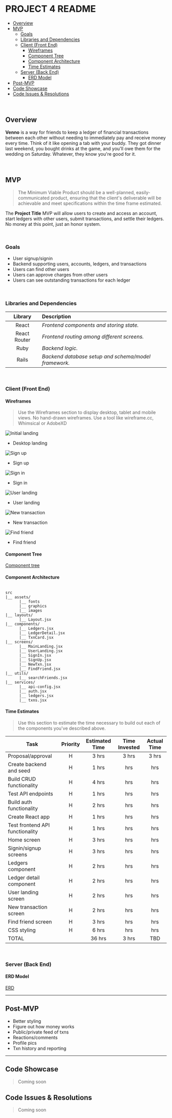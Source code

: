 # PROJECT 4 README <!-- omit in toc -->

- [Overview](#overview)
- [MVP](#mvp)
  - [Goals](#goals)
  - [Libraries and Dependencies](#libraries-and-dependencies)
  - [Client (Front End)](#client-front-end)
    - [Wireframes](#wireframes)
    - [Component Tree](#component-tree)
    - [Component Architecture](#component-architecture)
    - [Time Estimates](#time-estimates)
  - [Server (Back End)](#server-back-end)
    - [ERD Model](#erd-model)
- [Post-MVP](#post-mvp)
- [Code Showcase](#code-showcase)
- [Code Issues & Resolutions](#code-issues--resolutions)

<br>

## Overview

**Venno** is a way for friends to keep a ledger of financial transactions between each other without needing to immediately pay and receive money every time. Think of it like opening a tab with your buddy. They got dinner last weekend, you bought drinks at the game, and you'll owe them for the wedding on Saturday. Whatever, they know you're good for it.

<br>

## MVP

> The Minimum Viable Product should be a well-planned, easily-communicated product, ensuring that the client's deliverable will be achievable and meet specifications within the time frame estimated.

The **Project Title** MVP will allow users to create and access an account, start ledgers with other users, submit transactions, and settle their ledgers. No money at this point, just an honor system.

<br>

### Goals

- User signup/signin
- Backend supporting users, accounts, ledgers, and transactions
- Users can find other users
- Users can approve charges from other users
- Users can see outstanding transactions for each ledger

<br>

### Libraries and Dependencies

|   Library    | Description                                          |
| :----------: | :--------------------------------------------------- |
|    React     | _Frontend components and storing state._             |
| React Router | _Frontend routing among different screens._          |
|     Ruby     | _Backend logic._                                     |
|    Rails     | _Backend database setup and schema/model framework._ |

<br>

### Client (Front End)

#### Wireframes

> Use the Wireframes section to display desktop, tablet and mobile views. No hand-drawn wireframes. Use a tool like wireframe.cc, Whimsical or AdobeXD

![Initial landing](readme-assets/MainLanding.png)

- Desktop landing

![Sign up](readme-assets/SignUp.png)

- Sign up

![Sign in](readme-assets/SignIn.png)

- Sign in

![User landing](readme-assets/UserLanding.png)

- User landing

![New transaction](readme-assets/NewTxn.png)

- New transaction

![Find friend](readme-assets/FindFriend.png)

- Find friend

#### Component Tree

[Component tree](readme-assets/Venno-component-hierarchy.png)

#### Component Architecture

```structure

src
|__ assets/
      |__ fonts
      |__ graphics
      |__ images
|__ layouts/
      |__ Layout.jsx
|__ components/
      |__ Ledgers.jsx
      |__ LedgerDetail.jsx
      |__ TxnCard.jsx
|__ screens/
      |__ MainLanding.jsx
      |__ UserLanding.jsx
      |__ SignIn.jsx
      |__ SignUp.jsx
      |__ NewTxn.jsx
      |__ FindFriend.jsx
|__ utils/
      |__ searchFriends.jsx
|__ services/
      |__ api-config.jsx
      |__ auth.jsx
      |__ ledgers.jsx
      |__ txns.jsx

```

#### Time Estimates

> Use this section to estimate the time necessary to build out each of the components you've described above.

| Task                            | Priority | Estimated Time | Time Invested | Actual Time |
| ------------------------------- | :------: | :------------: | :-----------: | :---------: |
| Proposal/approval               |    H     |     3 hrs      |     3 hrs     |    3 hrs    |
| Create backend and seed         |    H     |     1 hrs      |      hrs      |     hrs     |
| Build CRUD functionality        |    H     |     4 hrs      |      hrs      |     hrs     |
| Test API endpoints              |    H     |     1 hrs      |      hrs      |     hrs     |
| Build auth functionality        |    H     |     2 hrs      |      hrs      |     hrs     |
| Create React app                |    H     |     1 hrs      |      hrs      |     hrs     |
| Test frontend API functionality |    H     |     1 hrs      |      hrs      |     hrs     |
| Home screen                     |    H     |     3 hrs      |      hrs      |     hrs     |
| Signin/signup screens           |    H     |     3 hrs      |      hrs      |     hrs     |
| Ledgers component               |    H     |     2 hrs      |      hrs      |     hrs     |
| Ledger detail component         |    H     |     2 hrs      |      hrs      |     hrs     |
| User landing screen             |    H     |     2 hrs      |      hrs      |     hrs     |
| New transaction screen          |    H     |     2 hrs      |      hrs      |     hrs     |
| Find friend screen              |    H     |     3 hrs      |      hrs      |     hrs     |
| CSS styling                     |    H     |     6 hrs      |      hrs      |     hrs     |
| TOTAL                           |          |     36 hrs     |     3 hrs     |     TBD     |

<br>

### Server (Back End)

#### ERD Model

[ERD](readme-assets/Venno-ERD.png)
<br>

---

## Post-MVP

- Better styling
- Figure out how money works
- Public/private feed of txns
- Reactions/comments
- Profile pics
- Txn history and reporting

---

## Code Showcase

> Coming soon

## Code Issues & Resolutions

> Coming soon
